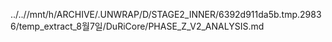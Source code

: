 ../..//mnt/h/ARCHIVE/.UNWRAP/D/STAGE2_INNER/6392d911da5b.tmp.29836/temp_extract_8월7일/DuRiCore/PHASE_Z_V2_ANALYSIS.md